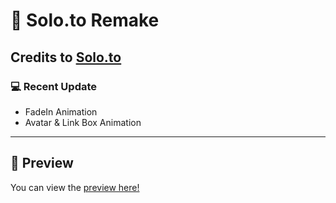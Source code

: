 # 🔨 Solo.to Remake
Credits to [Solo.to](https://solo.to)
---

### 💻 Recent Update
- FadeIn Animation 
- Avatar & Link Box Animation
---

## 🔎 Preview 
You can view the [preview here!](https://solotoremake.vicious1509.repl.co/)
